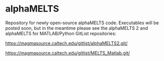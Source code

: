 alphaMELTS
==========

Repository for newly open-source alphaMELTS code. Executables will be posted soon, but in the meantime please see the alphaMELTS 2 and alphaMELTS for MATLAB/Python GitList repositories:

https://magmasource.caltech.edu/gitlist/alphaMELTS2.git/

https://magmasource.caltech.edu/gitlist/MELTS_Matlab.git/
